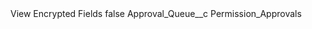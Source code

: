 <?xml version="1.0" encoding="UTF-8"?>
<CustomMetadata xmlns="http://soap.sforce.com/2006/04/metadata" xmlns:xsi="http://www.w3.org/2001/XMLSchema-instance" xmlns:xsd="http://www.w3.org/2001/XMLSchema">
    <label>View Encrypted Fields</label>
    <protected>false</protected>
    <values>
        <field>Approval_Queue__c</field>
        <value xsi:type="xsd:string">Permission_Approvals</value>
    </values>
</CustomMetadata>
